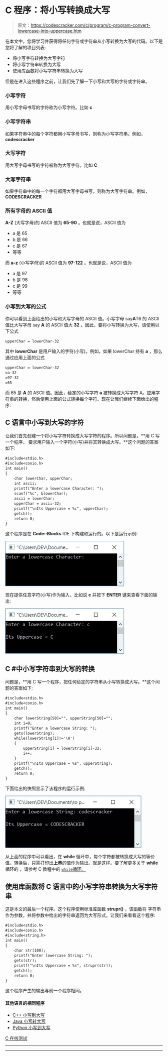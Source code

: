 # C 程序：将小写转换成大写

> 原文：<https://codescracker.com/c/program/c-program-convert-lowercase-into-uppercase.htm>

在本文中，您将学习并获得将任何字符或字符串从小写转换为大写的代码。以下是您将了解的项目列表:

*   将小写字符转换为大写字符
*   将小写字符串转换为大写
*   使用库函数将小写字符串转换为大写

但是在进入这些程序之前，让我们先了解一下小写和大写的字符或字符串。

### 小写字符

用小写字母书写的字符称为小写字符。比如 **c**

### 小写字符串

如果字符串中的每个字符都用小写字母书写，则称为小写字符串。例如， **codescracker**

### 大写字符

用大写字母书写的字符被称为大写字符。比如 **C**

### 大写字符串

如果字符串中的每一个字符都用大写字母书写，则称为大写字符串。例如， **CODESCRACKER**

### 所有字母的 ASCII 值

**A-Z** (大写字母)的 ASCII 值为 **65-90** 。也就是说，ASCII 值为

*   a 是 65
*   b 是 66
*   c 是 67
*   等等

而 **a-z** (小写字母)的 ASCII 值为 **97-122** 。也就是说，ASCII 值为

*   a 是 97
*   b 是 98
*   c 是 99
*   等等

### 小写到大写的公式

你可以看到上面给出的小写和大写字母的 ASCII 值。小写字母 say**A**T6 的 ASCII 值比大写字母 say **A** 的 ASCII 值大 **32** 。因此，要将小写转换为大写，请使用以下公式

```
upperChar = lowerChar-32
```

其中 **lowerChar** 是用户输入的字符(小写)。例如，如果 lowerChar 持有 **a** ，那么通过应用上面的公式

```
upperChar = lowerChar-32
=a-32
=97-32
=65
```

而 65 是 **A** 的 ASCII 值。因此，给定的小写字符 **a** 被转换成大写字符 A。应用字符串的转换，然后使用上面的公式转换每个字符。现在让我们继续下面给出的程序:

## C 语言中小写到大写的字符

让我们首先创建一个将小写字符转换成大写字符的程序。所以问题是，**用 C 写一个程序， 要求用户输入一个字符(小写)并将其转换成大写。**这个问题的答案如下:

```
#include<stdio.h>
#include<conio.h>
int main()
{
    char lowerChar, upperChar;
    int ascii;
    printf("Enter a lowercase Character: ");
    scanf("%c", &lowerChar);
    ascii = lowerChar;
    upperChar = ascii-32;
    printf("\nIts Uppercase = %c", upperChar);
    getch();
    return 0;
}
```

这个程序是在 **Code::Blocks** IDE 下构建和运行的。以下是运行示例:

![lowercase to uppercase character c](img/0137cf5b806477bab8e97935ca06ca3c.png)

现在提供任意字符(小写)作为输入，比如说 **c** 并按下 **ENTER** 键来查看下面的输出:

![c lowercase to uppercase character](img/b3830d7c067ea607a09b7f61e1e44c5b.png)

## C #中小写字符串到大写的转换

问题是，**用 C 写一个程序，把任何给定的字符串从小写转换成大写。**这个问题的答案如下:

```
#include<stdio.h>
#include<conio.h>
int main()
{
    char lowerString[50]="", upperString[50]="";
    int i=0;
    printf("Enter a lowercase String: ");
    gets(lowerString);
    while(lowerString[i]!='\0')
    {
        upperString[i] = lowerString[i]-32;
        i++;
    }
    printf("\nIts Uppercase = %s", upperString);
    getch();
    return 0;
}
```

下面给出的快照显示了该程序的运行示例:

![c program convert lowercase to uppercase](img/1ea864fb99c1e0991608b3c0104c1cc1.png)

从上面的程序中可以看出，在 **while** 循环中，每个字符都被转换成大写的等价值。转换后，只需打印出**上串**的值作为输出。就是这样。要了解更多关于 **while** 循环的 ，请参考 C 教程中的 [`while`循环。](/c/c-while-loop.htm)

## 使用库函数将 C 语言中的小写字符串转换为大写字符串

这是本文的最后一个程序。这个程序使用标准库函数 **strupr()** ，该函数将 字符串作为参数，并将参数中给出的字符串返回为大写形式。让我们来看看这个程序:

```
#include<stdio.h>
#include<conio.h>
#include<string.h>
int main()
{
    char str[100];
    printf("Enter lowercase String: ");
    gets(str);
    printf("\nIts Uppercase = %s", strupr(str));
    getch();
    return 0;
}
```

这个程序产生的输出与前一个程序相同。

#### 其他语言的相同程序

*   [C++ 小写到大写](/cpp/program/cpp-program-convert-lowercase-into-uppercase.htm)
*   [Java 小写转大写](/java/program/java-program-convert-lowercase-to-uppercase.htm)
*   [Python 小写到大写](/python/program/python-program-convert-lowercase-to-uppercase.htm)

[C 在线测试](/exam/showtest.php?subid=2)

* * *

* * *